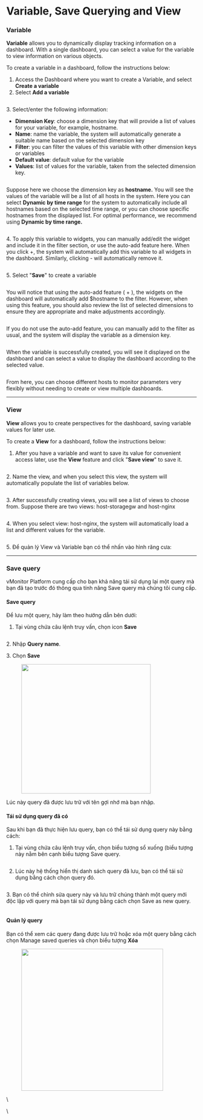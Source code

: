 # Variable, Save Querying and View

### Variable

**Variable** allows you to dynamically display tracking information on a dashboard. With a single dashboard, you can select a value for the variable to view information on various objects.

To create a variable in a dashboard, follow the instructions below:

1. Access the Dashboard where you want to create a Variable, and select **Create a variable**
2. Select **Add a variable**

<figure><img src="../../../.gitbook/assets/image (81).png" alt=""><figcaption></figcaption></figure>

3\. Select/enter the following information:

* **Dimension Key**: choose a dimension key that will provide a list of values for your variable, for example, hostname.
* **Name**: name the variable, the system will automatically generate a suitable name based on the selected dimension key
* **Filter**: you can filter the values of this variable with other dimension keys or variables
* **Default value**: default value for the variable
* **Values**: list of values for the variable, taken from the selected dimension key.

<figure><img src="../../../.gitbook/assets/image (82).png" alt=""><figcaption></figcaption></figure>

Suppose here we choose the dimension key as **hostname.** You will see the values of the variable will be a list of all hosts in the system. Here you can select **Dynamic by time range** for the system to automatically include all hostnames based on the selected time range, or you can choose specific hostnames from the displayed list. For optimal performance, we recommend using **Dynamic by time range.**

<figure><img src="../../../.gitbook/assets/image (83).png" alt=""><figcaption></figcaption></figure>

4\. To apply this variable to widgets, you can manually add/edit the widget and include it in the filter section, or use the auto-add feature here. When you click +, the system will automatically add this variable to all widgets in the dashboard. Similarly, clicking - will automatically remove it.

<figure><img src="../../../.gitbook/assets/image (84).png" alt=""><figcaption></figcaption></figure>

5\. Select "**Save**" to create a variable

<figure><img src="../../../.gitbook/assets/image (85).png" alt=""><figcaption></figcaption></figure>

You will notice that using the auto-add feature ( + ), the widgets on the dashboard will automatically add $hostname to the filter. However, when using this feature, you should also review the list of selected dimensions to ensure they are appropriate and make adjustments accordingly.

<figure><img src="../../../.gitbook/assets/image (86).png" alt=""><figcaption></figcaption></figure>

If you do not use the auto-add feature, you can manually add to the filter as usual, and the system will display the variable as a dimension key.

<figure><img src="../../../.gitbook/assets/image (87).png" alt=""><figcaption></figcaption></figure>

When the variable is successfully created, you will see it displayed on the dashboard and can select a value to display the dashboard according to the selected value.

<figure><img src="../../../.gitbook/assets/image (88).png" alt=""><figcaption></figcaption></figure>

From here, you can choose different hosts to monitor parameters very flexibly without needing to create or view multiple dashboards.

***

### View

**View** allows you to create perspectives for the dashboard, saving variable values for later use.

To create a **View** for a dashboard, follow the instructions below:

1. After you have a variable and want to save its value for convenient access later, use the **View** feature and click "**Save view**" to save it.

<figure><img src="../../../.gitbook/assets/image (89).png" alt=""><figcaption></figcaption></figure>

2\. Name the view, and when you select this view, the system will automatically populate the list of variables below.

<figure><img src="../../../.gitbook/assets/image (90).png" alt=""><figcaption></figcaption></figure>

3\. After successfully creating views, you will see a list of views to choose from. Suppose there are two views: host-storagegw and host-nginx

<figure><img src="../../../.gitbook/assets/image (91).png" alt=""><figcaption></figcaption></figure>

4\. When you select view: host-nginx, the system will automatically load a list and different values for the variable.

<figure><img src="../../../.gitbook/assets/image (92).png" alt=""><figcaption></figcaption></figure>

5\. Để quản lý View và Variable bạn có thể nhấn vào hình răng cưa:

***

### Save query

vMonitor Platform cung cấp cho bạn khả năng tái sử dụng lại một query mà bạn đã tạo trước đó thông qua tính năng Save query mà chúng tôi cung cấp.

#### Save query

Để lưu một query, hãy làm theo hướng dẫn bên dưới:

1. Tại vùng chứa câu lệnh truy vấn, chọn icon **Save**

<figure><img src="../../../.gitbook/assets/image%20(94).png" alt=""><figcaption></figcaption></figure>

2\. Nhập **Query name**.

3\. Chọn **Save**

<figure><img src="../../../.gitbook/assets/image%20(95).png" alt="" width="342"><figcaption></figcaption></figure>

Lúc này query đã được lưu trữ với tên gợi nhớ mà bạn nhập.

#### Tái sử dụng query đã có

Sau khi bạn đã thực hiện lưu query, bạn có thể tái sử dụng query này bằng cách:

1. Tại vùng chứa câu lệnh truy vấn, chọn biểu tượng sổ xuống (biểu tượng này nằm bên cạnh biểu tượng Save query.

<figure><img src="../../../.gitbook/assets/image%20(96).png" alt=""><figcaption></figcaption></figure>

2. Lúc này hệ thống hiển thị danh sách query đã lưu, bạn có thể tái sử dụng bằng cách chọn query đó.

<figure><img src="../../../.gitbook/assets/image%20(97).png" alt=""><figcaption></figcaption></figure>

3\. Bạn có thể chỉnh sửa query này và lưu trữ chúng thành một query mới độc lập với query mà bạn tái sử dụng bằng cách chọn Save as new query.

<figure><img src="../../../.gitbook/assets/image%20(98).png" alt=""><figcaption></figcaption></figure>

#### Quản lý query

Bạn có thể xem các query đang được lưu trữ hoặc xóa một query bằng cách chọn Manage saved queries và chọn biểu tượng **Xóa**

<figure><img src="../../../.gitbook/assets/image%20(99).png" alt="" width="375"><figcaption></figcaption></figure>

\\

\\
